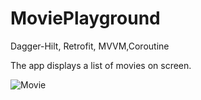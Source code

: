 # MoviePlayground
Dagger-Hilt, Retrofit, MVVM,Coroutine

The app displays a list of movies on screen.

![Movie](https://user-images.githubusercontent.com/80970900/134540860-666e09a0-2de9-4a39-b249-925fd5ca22a4.png)
